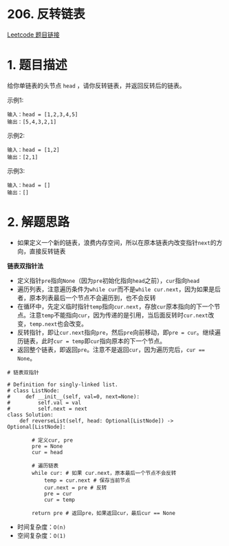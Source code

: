 # 206. 反转链表
[Leetcode 题目链接](https://leetcode.com/problems/reverse-linked-list/)

# 1. 题目描述
给你单链表的头节点 `head` ，请你反转链表，并返回反转后的链表。

示例1: 
```
输入：head = [1,2,3,4,5]
输出：[5,4,3,2,1]
```

示例2:
```
输入：head = [1,2]
输出：[2,1]
```
示例3:
```
输入：head = []
输出：[]
```

# 2. 解题思路
* 如果定义一个新的链表，浪费内存空间，所以在原本链表内改变指针`next`的方向，直接反转链表

**链表双指针法**
* 定义指针`pre`指向`None`（因为`pre`初始化指向`head`之前），`cur`指向`head`
* 遍历列表，注意遍历条件为`while cur`而不是`while cur.next`，因为如果是后者，原本列表最后一个节点不会遍历到，也不会反转
* 在循环中，先定义临时指针`temp`指向`cur.next`，存放`cur`原本指向的下一个节点。注意`temp`不能指向`cur`，因为传递的是引用，当后面反转时`cur.next`改变，`temp.next`也会改变。
* 反转指针，即让`cur.next`指向`pre`，然后`pre`向前移动，即`pre = cur`。继续遍历链表，此时`cur = temp`即`cur`指向原本的下一个节点。
* 返回整个链表，即返回`pre`。注意不是返回`cur`，因为遍历完后，`cur == None`。


```
# 链表双指针

# Definition for singly-linked list.
# class ListNode:
#     def __init__(self, val=0, next=None):
#         self.val = val
#         self.next = next
class Solution:
    def reverseList(self, head: Optional[ListNode]) -> Optional[ListNode]:

        # 定义cur, pre
        pre = None
        cur = head

        # 遍历链表
        while cur: # 如果 cur.next，原本最后一个节点不会反转
            temp = cur.next # 保存当前节点
            cur.next = pre # 反转
            pre = cur
            cur = temp
        
        return pre # 返回pre，如果返回cur，最后cur == None
```
* 时间复杂度：`O(n)`
* 空间复杂度：`O(1)`